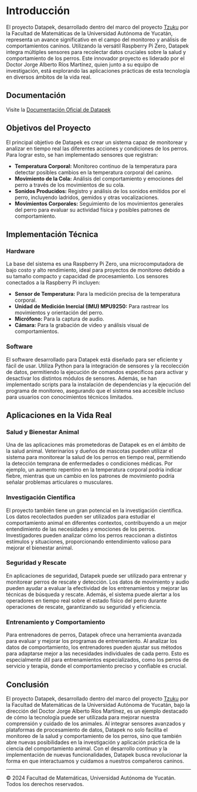 # Introducción

El proyecto Datapek, desarrollado dentro del marco del proyecto <a href="https://tzuku.cicese.mx/" target="_blank">Tzuku</a> por la Facultad de Matemáticas de la Universidad Autónoma de Yucatán, representa un avance significativo en el campo del monitoreo y análisis de comportamientos caninos. Utilizando la versátil Raspberry Pi Zero, Datapek integra múltiples sensores para recolectar datos cruciales sobre la salud y comportamiento de los perros. Este innovador proyecto es liderado por el Doctor Jorge Alberto Ríos Martínez, quien junto a su equipo de investigación, está explorando las aplicaciones prácticas de esta tecnología en diversos ámbitos de la vida real.

## Documentación
Visite la 
<a href="https://jorge-riosmartinez.github.io/datapek_docs/" target="_blank">Documentación Oficial de Datapek</a>


## Objetivos del Proyecto

El principal objetivo de Datapek es crear un sistema capaz de monitorear y analizar en tiempo real las diferentes acciones y condiciones de los perros. Para lograr esto, se han implementado sensores que registran:

- **Temperatura Corporal:** Monitoreo continuo de la temperatura para detectar posibles cambios en la temperatura corporal del canino.
- **Movimiento de la Cola:** Análisis del comportamiento y emociones del perro a través de los movimientos de su cola.
- **Sonidos Producidos:** Registro y análisis de los sonidos emitidos por el perro, incluyendo ladridos, gemidos y otras vocalizaciones.
- **Movimientos Corporales:** Seguimiento de los movimientos generales del perro para evaluar su actividad física y posibles patrones de comportamiento.

## Implementación Técnica

### Hardware

La base del sistema es una Raspberry Pi Zero, una microcomputadora de bajo costo y alto rendimiento, ideal para proyectos de monitoreo debido a su tamaño compacto y capacidad de procesamiento. Los sensores conectados a la Raspberry Pi incluyen:

- **Sensor de Temperatura:** Para la medición precisa de la temperatura corporal.
- **Unidad de Medición Inercial (IMU) MPU9250:** Para rastrear los movimientos y orientación del perro.
- **Micrófono:** Para la captura de audio.
- **Cámara:** Para la grabación de video y análisis visual de comportamientos.

### Software

El software desarrollado para Datapek está diseñado para ser eficiente y fácil de usar. Utiliza Python para la integración de sensores y la recolección de datos, permitiendo la ejecución de comandos específicos para activar y desactivar los distintos módulos de sensores. Además, se han implementado scripts para la instalación de dependencias y la ejecución del programa de monitoreo, asegurando que el sistema sea accesible incluso para usuarios con conocimientos técnicos limitados.

## Aplicaciones en la Vida Real

### Salud y Bienestar Animal

Una de las aplicaciones más prometedoras de Datapek es en el ámbito de la salud animal. Veterinarios y dueños de mascotas pueden utilizar el sistema para monitorear la salud de los perros en tiempo real, permitiendo la detección temprana de enfermedades o condiciones médicas. Por ejemplo, un aumento repentino en la temperatura corporal podría indicar fiebre, mientras que un cambio en los patrones de movimiento podría señalar problemas articulares o musculares.

### Investigación Científica

El proyecto también tiene un gran potencial en la investigación científica. Los datos recolectados pueden ser utilizados para estudiar el comportamiento animal en diferentes contextos, contribuyendo a un mejor entendimiento de las necesidades y emociones de los perros. Investigadores pueden analizar cómo los perros reaccionan a distintos estímulos y situaciones, proporcionando entendimiento valioso para mejorar el bienestar animal.

### Seguridad y Rescate

En aplicaciones de seguridad, Datapek puede ser utilizado para entrenar y monitorear perros de rescate y detección. Los datos de movimiento y audio pueden ayudar a evaluar la efectividad de los entrenamientos y mejorar las técnicas de búsqueda y rescate. Además, el sistema puede alertar a los operadores en tiempo real sobre el estado físico del perro durante operaciones de rescate, garantizando su seguridad y eficiencia.

### Entrenamiento y Comportamiento

Para entrenadores de perros, Datapek ofrece una herramienta avanzada para evaluar y mejorar los programas de entrenamiento. Al analizar los datos de comportamiento, los entrenadores pueden ajustar sus métodos para adaptarse mejor a las necesidades individuales de cada perro. Esto es especialmente útil para entrenamientos especializados, como los perros de servicio y terapia, donde el comportamiento preciso y confiable es crucial.

## Conclusión

El proyecto Datapek, desarrollado dentro del marco del proyecto <a href="https://tzuku.cicese.mx/" target="_blank">Tzuku</a> por la Facultad de Matemáticas de la Universidad Autónoma de Yucatán, bajo la dirección del Doctor Jorge Alberto Ríos Martínez, es un ejemplo destacado de cómo la tecnología puede ser utilizada para mejorar nuestra comprensión y cuidado de los animales. Al integrar sensores avanzados y plataformas de procesamiento de datos, Datapek no solo facilita el monitoreo de la salud y comportamiento de los perros, sino que también abre nuevas posibilidades en la investigación y aplicación práctica de la ciencia del comportamiento animal. Con el desarrollo continuo y la implementación de nuevas funcionalidades, Datapek busca revolucionar la forma en que interactuamos y cuidamos a nuestros compañeros caninos.

---

© 2024 Facultad de Matemáticas, Universidad Autónoma de Yucatán. Todos los derechos reservados.
